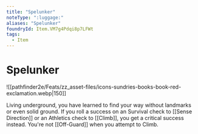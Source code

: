 ```yaml
---
title: "Spelunker"
noteType: ":luggage:"
aliases: "Spelunker"
foundryId: Item.VM7g4Pdqi8p7LFWt
tags:
  - Item
---
```


# Spelunker
![[pathfinder2e/Feats/zz_asset-files/icons-sundries-books-book-red-exclamation.webp|150]]

Living underground, you have learned to find your way without landmarks or even solid ground. If you roll a success on an Survival check to [[Sense Direction]] or an Athletics check to [[Climb]], you get a critical success instead. You're not [[Off-Guard]] when you attempt to Climb.
